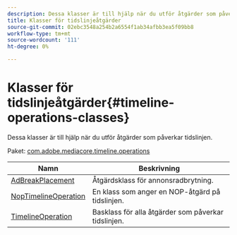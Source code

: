 ```yaml
---
description: Dessa klasser är till hjälp när du utför åtgärder som påverkar tidslinjen.
title: Klasser för tidslinjeåtgärder
source-git-commit: 02ebc3548a254b2a6554f1ab34afbb3ea5f09bb8
workflow-type: tm+mt
source-wordcount: '111'
ht-degree: 0%

---
```


# Klasser för tidslinjeåtgärder{#timeline-operations-classes}

Dessa klasser är till hjälp när du utför åtgärder som påverkar tidslinjen.

Paket: [com.adobe.mediacore.timeline.operations](https://help.adobe.com/en_US/primetime/api/psdk/asdoc-dhls_1.4/com/adobe/mediacore/timeline/operations/package-detail.html)

| Namn | Beskrivning |
|---|---|
| [AdBreakPlacement](https://help.adobe.com/en_US/primetime/api/psdk/asdoc-dhls_1.4/com/adobe/mediacore/timeline/operations/AdBreakPlacement.html) | Åtgärdsklass för annonsradbrytning. |
| [NopTimelineOperation](https://help.adobe.com/en_US/primetime/api/psdk/asdoc-dhls_1.4/com/adobe/mediacore/timeline/operations/NopTimelineOperation.html) | En klass som anger en NOP-åtgärd på tidslinjen. |
| [TimelineOperation](https://help.adobe.com/en_US/primetime/api/psdk/asdoc-dhls_1.4/com/adobe/mediacore/timeline/operations/TimelineOperation.html) | Basklass för alla åtgärder som påverkar tidslinjen. |

